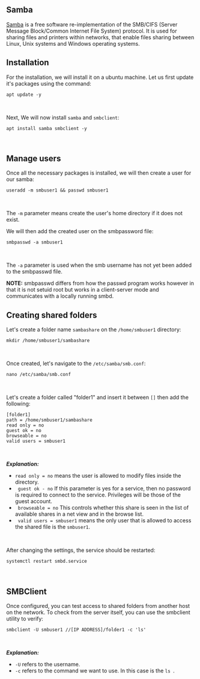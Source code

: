 ## Samba

[Samba](https://serverspace.io/support/glossary/samba/) is a free software re-implementation of the SMB/CIFS (Server Message Block/Common Internet File System) protocol. It is used for sharing files and printers within networks, that enable files sharing between Linux, Unix systems and Windows operating systems.

## Installation

For the installation, we will install it on a ubuntu machine. Let us first update it's packages using the command:
```
apt update -y
```
<br>

Next, We will now install ```samba``` and ```smbclient```:
```
apt install samba smbclient -y
```
<br>

## Manage users

Once all the necessary packages is installed, we will then create a user for our samba:
```
useradd -m smbuser1 && passwd smbuser1
```
<br>

The ```-m``` parameter means create the user's home directory if it does not exist.

We will then add the created user on the smbpassword file:
```
smbpasswd -a smbuser1
```
<br>

The ```-a``` parameter is used when the smb username has not yet been added to the smbpasswd file.

**NOTE:** smbpasswd differs from how the passwd program works however in that it is not setuid root but works in a client-server mode and communicates with a locally running smbd.
<br>

## Creating shared folders

Let's create a folder name ```sambashare``` on the ```/home/smbuser1``` directory:
```
mkdir /home/smbuser1/sambashare
```
<br>

Once created, let's navigate to the ```/etc/samba/smb.conf```:
```
nano /etc/samba/smb.conf
```
<br>

Let's create a folder called "folder1" and insert it between ```[]``` then add the following:
```
[folder1]
path = /home/smbuser1/sambashare
read only = no
guest ok = no
browseable = no
valid users = smbuser1
```
<br>

***Explanation:***
* ```read only = no``` means the user is allowed to modify files inside the directory.
* ``` guest ok - no``` If this parameter is yes for a service, then no password is required to connect to the service. Privileges will be those of the guest account.
* ``` browseable = no``` This controls whether this share is seen in the list of available shares in a net view and in the browse list.
* ``` valid users = smbuser1``` means the only user that is allowed to access the shared file is the ```smbuser1```.
<br>

After changing the settings, the service should be restarted:
```
systemctl restart smbd.service
```
<br>

## SMBClient

Once configured, you can test access to shared folders from another host on the network. To check from the server itself, you can use the smbclient utility to verify:
```
smbclient -U smbuser1 //[IP ADDRESS]/folder1 -c 'ls'
```
<br>

***Explanation:***
* ```-U``` refers to the username.
* ```-c``` refers to the command we want to use. In this case is the ```ls ```.


